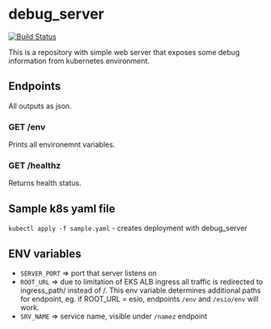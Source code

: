 # debug_server

[![Build Status](https://travis-ci.org/es1o/debug_server.svg?branch=master)](https://travis-ci.org/es1o/debug_server)

This is a repository with simple web server that exposes some debug information from kubernetes environment.

## Endpoints

All outputs as json.

### GET /env

Prints all environemnt variables.

### GET /healthz

Returns health status.

## Sample k8s yaml file

`kubectl apply -f sample.yaml` - creates deployment with debug_server

## ENV variables

* `SERVER_PORT` => port that server listens on
* `ROOT_URL`    => due to limitation of EKS ALB ingress all traffic is redirected to ingress_path/ instead of /. This env variable determines additional paths for endpoint, eg. if ROOT_URL = esio, endpoints `/env` and `/esio/env` will work.
* `SRV_NAME`    => service name, visible under `/namez` endpoint
